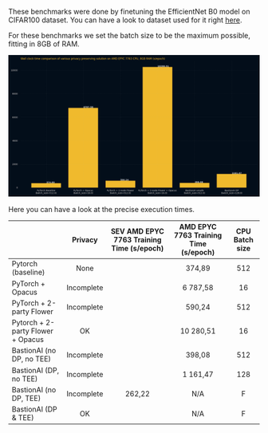 These benchmarks were done by finetuning the EfficientNet B0 model on CIFAR100 dataset. You can have a look to dataset used for it right [here](https://www.cs.toronto.edu/~kriz/cifar.html).


For these benchmarks we set the batch size to be the maximum possible, fitting in 8GB of RAM. 


![](../assets/amd_epyc_exec_times.png)

Here you can have a look at the precise execution times.


|                                   |  Privacy   | SEV AMD EPYC 7763 Training Time (s/epoch) | AMD EPYC 7763 Training Time (s/epoch) | CPU Batch size |
| --------------------------------- | :--------: | :---------------------------------------: | :-----------------------------------: | :------------: |
| Pytorch (baseline)                |    None    |                                           |                374,89                 |      512       |
| PyTorch + Opacus                  | Incomplete |                                           |               6 787,58                |       16       |
| PyTorch + 2-party Flower          | Incomplete |                                           |                590,24                 |      512       |
| Pytorch + 2-party Flower + Opacus |     OK     |                                           |               10 280,51               |       16       |
| BastionAI (no DP, no TEE)         | Incomplete |                                           |                398,08                 |      512       |
| BastionAI (DP, no TEE)            | Incomplete |                                           |               1 161,47                |      128       |
| BastionAI (no DP, TEE)            | Incomplete |                  262,22                   |                  N/A                  |       F        |
| BastionAI (DP & TEE)              |     OK     |                                           |                  N/A                  |       F        |
